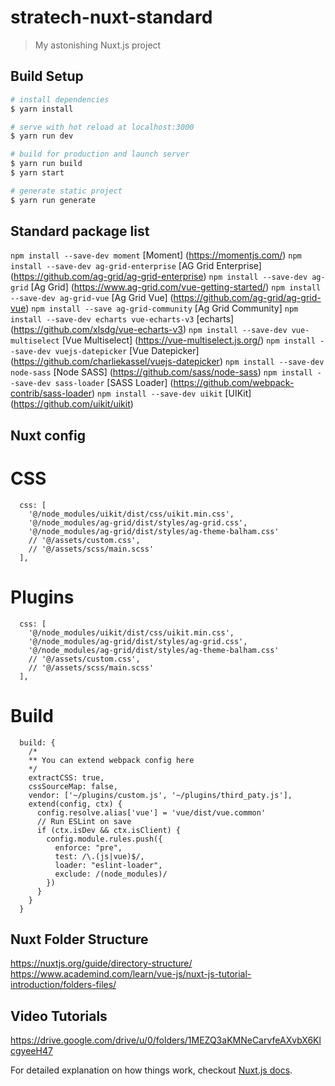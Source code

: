 # stratech-nuxt-standard

> My astonishing Nuxt.js project

## Build Setup

``` bash
# install dependencies
$ yarn install

# serve with hot reload at localhost:3000
$ yarn run dev

# build for production and launch server
$ yarn run build
$ yarn start

# generate static project
$ yarn run generate
```

## Standard package list
`npm install --save-dev moment` [Moment] (https://momentjs.com/)
`npm install --save-dev ag-grid-enterprise` [AG Grid Enterprise] (https://github.com/ag-grid/ag-grid-enterprise)
`npm install --save-dev ag-grid` [Ag Grid] (https://www.ag-grid.com/vue-getting-started/)
`npm install --save-dev ag-grid-vue` [Ag Grid Vue] (https://github.com/ag-grid/ag-grid-vue)
`npm install --save ag-grid-community` [Ag Grid Community]
`npm install --save-dev echarts vue-echarts-v3` [echarts] (https://github.com/xlsdg/vue-echarts-v3)
`npm install --save-dev vue-multiselect` [Vue Multiselect] (https://vue-multiselect.js.org/)
`npm install --save-dev vuejs-datepicker` [Vue Datepicker] (https://github.com/charliekassel/vuejs-datepicker)
`npm install --save-dev node-sass` [Node SASS] (https://github.com/sass/node-sass)
`npm install --save-dev sass-loader` [SASS Loader] (https://github.com/webpack-contrib/sass-loader)
`npm install --save-dev uikit` [UIKit] (https://github.com/uikit/uikit)

## Nuxt config

# CSS
```
  css: [
    '@/node_modules/uikit/dist/css/uikit.min.css',
    '@/node_modules/ag-grid/dist/styles/ag-grid.css',
    '@/node_modules/ag-grid/dist/styles/ag-theme-balham.css'
    // '@/assets/custom.css',
    // '@/assets/scss/main.scss'
  ],
```

# Plugins
```
  css: [
    '@/node_modules/uikit/dist/css/uikit.min.css',
    '@/node_modules/ag-grid/dist/styles/ag-grid.css',
    '@/node_modules/ag-grid/dist/styles/ag-theme-balham.css'
    // '@/assets/custom.css',
    // '@/assets/scss/main.scss'
  ],
```

# Build
```
  build: {
    /*
    ** You can extend webpack config here
    */
    extractCSS: true,
    cssSourceMap: false,
    vendor: ['~/plugins/custom.js', '~/plugins/third_paty.js'],
    extend(config, ctx) {
      config.resolve.alias['vue'] = 'vue/dist/vue.common'
      // Run ESLint on save
      if (ctx.isDev && ctx.isClient) {
        config.module.rules.push({
          enforce: "pre",
          test: /\.(js|vue)$/,
          loader: "eslint-loader",
          exclude: /(node_modules)/
        })
      }
    }
  }
```

## Nuxt Folder Structure
https://nuxtjs.org/guide/directory-structure/
https://www.academind.com/learn/vue-js/nuxt-js-tutorial-introduction/folders-files/

## Video Tutorials
https://drive.google.com/drive/u/0/folders/1MEZQ3aKMNeCarvfeAXvbX6KlcgyeeH47

For detailed explanation on how things work, checkout [Nuxt.js docs](https://nuxtjs.org).
